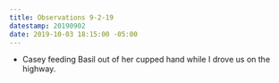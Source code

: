 ```yaml
---
title: Observations 9-2-19
datestamp: 20190902
date: 2019-10-03 18:15:00 -05:00
---
```


- Casey feeding Basil out of her cupped hand while I drove us on the highway.
